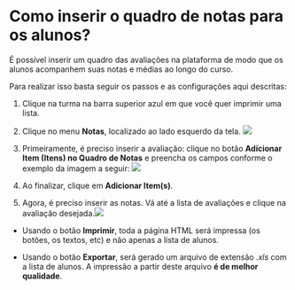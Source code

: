 # Como inserir o quadro de notas para os alunos?

É possível inserir um quadro das avaliações na plataforma de modo que os alunos acompanhem suas notas e médias ao longo do curso. 

Para realizar isso basta seguir os passos e as configurações aqui descritas:

1. Clique na turma na barra superior azul em que você quer imprimir uma lista.

2. Clique no menu **Notas**, localizado ao lado esquerdo da tela.
![](https://raw.githubusercontent.com/mupi/readinweb-docs/master/images/grades.png)

3. Primeiramente, é preciso inserir a avaliação: clique no botão **Adicionar Item (Itens) no Quadro de Notas** e preencha os campos conforme o exemplo da imagem a seguir: ![](https://raw.githubusercontent.com/mupi/readinweb-docs/master/images/grades-config.png)

4. Ao finalizar, clique em **Adicionar Item(s)**.
5. Agora, é preciso inserir as notas. Vá até a lista de avaliações e clique na avaliação desejada.![](https://raw.githubusercontent.com/mupi/readinweb-docs/master/images/grades-add.png)
  
  * Usando o botão **Imprimir**, toda a página HTML será impressa (os botões, os textos, etc) e não apenas a lista de alunos.
  
  * Usando o botão **Exportar**, será gerado um arquivo de extensão *.xls* com a lista de alunos. A impressão a partir deste arquivo **é de melhor qualidade**.